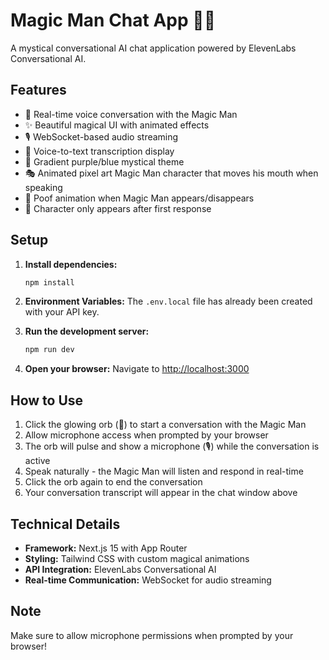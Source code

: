 # Magic Man Chat App 🎩✨

A mystical conversational AI chat application powered by ElevenLabs Conversational AI.

## Features

- 🔮 Real-time voice conversation with the Magic Man
- ✨ Beautiful magical UI with animated effects
- 🎙️ WebSocket-based audio streaming
- 💬 Voice-to-text transcription display
- 🎨 Gradient purple/blue mystical theme
- 🎭 Animated pixel art Magic Man character that moves his mouth when speaking
- 💨 Poof animation when Magic Man appears/disappears
- 🎪 Character only appears after first response

## Setup

1. **Install dependencies:**
   ```bash
   npm install
   ```

2. **Environment Variables:**
   The `.env.local` file has already been created with your API key.

3. **Run the development server:**
   ```bash
   npm run dev
   ```

4. **Open your browser:**
   Navigate to [http://localhost:3000](http://localhost:3000)

## How to Use

1. Click the glowing orb (🔮) to start a conversation with the Magic Man
2. Allow microphone access when prompted by your browser
3. The orb will pulse and show a microphone (🎙️) while the conversation is active
4. Speak naturally - the Magic Man will listen and respond in real-time
5. Click the orb again to end the conversation
6. Your conversation transcript will appear in the chat window above

## Technical Details

- **Framework:** Next.js 15 with App Router
- **Styling:** Tailwind CSS with custom magical animations
- **API Integration:** ElevenLabs Conversational AI
- **Real-time Communication:** WebSocket for audio streaming

## Note

Make sure to allow microphone permissions when prompted by your browser!